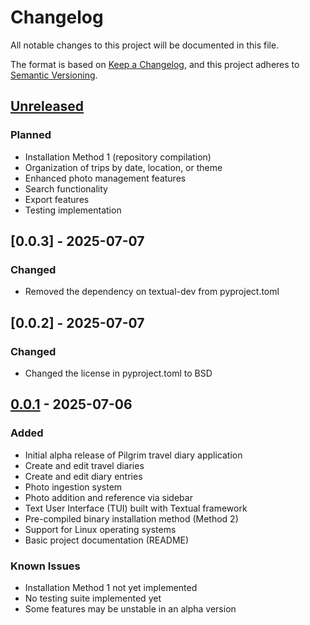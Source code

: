 # Changelog

All notable changes to this project will be documented in this file.

The format is based on [Keep a Changelog](https://keepachangelog.com/en/1.0.0/),
and this project adheres to [Semantic Versioning](https://semver.org/spec/v2.0.0.html).

## [Unreleased]

### Planned

- Installation Method 1 (repository compilation)
- Organization of trips by date, location, or theme
- Enhanced photo management features
- Search functionality
- Export features
- Testing implementation

## [0.0.3] - 2025-07-07

### Changed
- Removed the dependency on textual-dev from pyproject.toml

## [0.0.2] - 2025-07-07

### Changed
- Changed the license in pyproject.toml to BSD

## [0.0.1] - 2025-07-06

### Added

- Initial alpha release of Pilgrim travel diary application
- Create and edit travel diaries
- Create and edit diary entries
- Photo ingestion system
- Photo addition and reference via sidebar
- Text User Interface (TUI) built with Textual framework
- Pre-compiled binary installation method (Method 2)
- Support for Linux operating systems
- Basic project documentation (README)

### Known Issues

- Installation Method 1 not yet implemented
- No testing suite implemented yet
- Some features may be unstable in an alpha version

[Unreleased]: https://github.com/username/pilgrim/compare/v0.0.1...HEAD

[0.0.1]: https://github.com/username/pilgrim/releases/tag/v0.0.1
